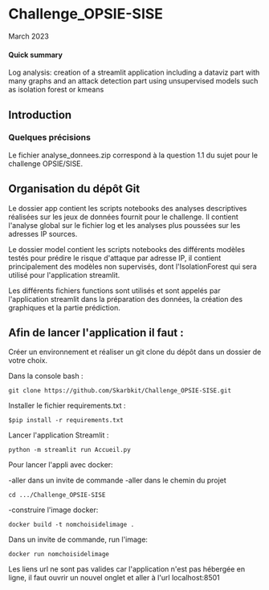 # Challenge_OPSIE-SISE
March 2023
#### Quick summary
Log analysis: creation of a streamlit application including a dataviz part with many graphs and an attack detection part using unsupervised models such as isolation forest or kmeans

## Introduction

### Quelques précisions 
Le fichier analyse_donnees.zip correspond à la question 1.1 du sujet pour le challenge OPSIE/SISE.

## Organisation du dépôt Git 

Le dossier app contient les scripts notebooks des analyses descriptives réalisées sur les jeux de données fournit pour le challenge. Il contient l'analyse global sur le fichier log et les analyses plus poussées sur les adresses IP sources. 

Le dossier model contient les scripts notebooks des différents modèles testés pour prédire le risque d'attaque par adresse IP, il contient principalement des modèles non supervisés, dont l'IsolationForest qui sera utilisé pour l'application streamlit. 

Les différents fichiers functions sont utilisés et sont appelés par l'application streamlit dans la préparation des données, la création des graphiques et la partie prédiction.

## Afin de lancer l'application il faut :

Créer un environnement et réaliser un git clone du dépôt dans un dossier de votre choix.

Dans la console bash :
```
git clone https://github.com/Skarbkit/Challenge_OPSIE-SISE.git
```

Installer le fichier requirements.txt :
```
$pip install -r requirements.txt
```


Lancer l'application Streamlit :
```
python -m streamlit run Accueil.py
```

Pour lancer l'appli avec docker:

-aller dans un invite de commande
-aller dans le chemin du projet 

```
cd .../Challenge_OPSIE-SISE
```

-construire l'image docker:

```
docker build -t nomchoisidelimage .
```

Dans un invite de commande, run l'image:

```
docker run nomchoisidelimage 
```

Les liens url ne sont pas valides car l'application n'est pas hébergée en ligne, il faut ouvrir un nouvel onglet et aller à l'url localhost:8501
